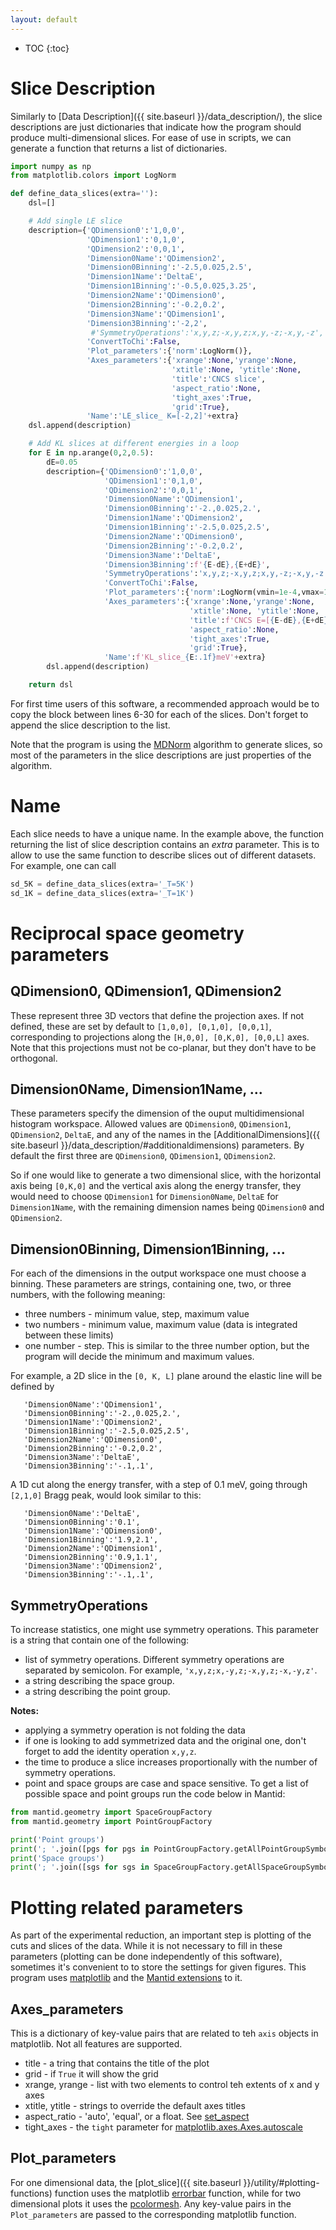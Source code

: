 ```yaml
---
layout: default
---
```


* TOC
{:toc}

Slice Description
=================

Similarly to [Data Description]({{ site.baseurl }}/data_description/), the slice descriptions are just
dictionaries that indicate how the program should produce multi-dimensional slices. For ease of use in scripts,
we can generate a function that returns a list of dictionaries.

```python
import numpy as np
from matplotlib.colors import LogNorm

def define_data_slices(extra=''):
    dsl=[]

    # Add single LE slice
    description={'QDimension0':'1,0,0',
                 'QDimension1':'0,1,0',
                 'QDimension2':'0,0,1',
                 'Dimension0Name':'QDimension2',
                 'Dimension0Binning':'-2.5,0.025,2.5',
                 'Dimension1Name':'DeltaE',
                 'Dimension1Binning':'-0.5,0.025,3.25',
                 'Dimension2Name':'QDimension0',
                 'Dimension2Binning':'-0.2,0.2',
                 'Dimension3Name':'QDimension1',
                 'Dimension3Binning':'-2,2',
                  #'SymmetryOperations':'x,y,z;-x,y,z;x,y,-z;-x,y,-z',
                 'ConvertToChi':False,
                 'Plot_parameters':{'norm':LogNorm()},
                 'Axes_parameters':{'xrange':None,'yrange':None,
                                    'xtitle':None, 'ytitle':None,
                                    'title':'CNCS slice',
                                    'aspect_ratio':None,
                                    'tight_axes':True,
                                    'grid':True},
                 'Name':'LE_slice_ K=[-2,2]'+extra}
    dsl.append(description)

    # Add KL slices at different energies in a loop
    for E in np.arange(0,2,0.5):
        dE=0.05
        description={'QDimension0':'1,0,0',
                     'QDimension1':'0,1,0',
                     'QDimension2':'0,0,1',
                     'Dimension0Name':'QDimension1',
                     'Dimension0Binning':'-2.,0.025,2.',
                     'Dimension1Name':'QDimension2',
                     'Dimension1Binning':'-2.5,0.025,2.5',
                     'Dimension2Name':'QDimension0',
                     'Dimension2Binning':'-0.2,0.2',
                     'Dimension3Name':'DeltaE',
                     'Dimension3Binning':f'{E-dE},{E+dE}',
                     'SymmetryOperations':'x,y,z;-x,y,z;x,y,-z;-x,y,-z',
                     'ConvertToChi':False,
                     'Plot_parameters':{'norm':LogNorm(vmin=1e-4,vmax=1e-1)},
                     'Axes_parameters':{'xrange':None,'yrange':None,
                                        'xtitle':None, 'ytitle':None,
                                        'title':f'CNCS E=[{E-dE},{E+dE}]meV',
                                        'aspect_ratio':None,
                                        'tight_axes':True,
                                        'grid':True},
                     'Name':f'KL_slice_{E:.1f}meV'+extra}
        dsl.append(description)

    return dsl
```

For first time users of this software, a recommended approach would be to copy the block between lines 6-30
for each of the slices. Don't forget to append the slice description to the list.

Note that the program is using the [MDNorm](https://docs.mantidproject.org/nightly/algorithms/MDNorm-v1.html)
algorithm to generate slices, so most of the parameters in the slice descriptions are just properties
of the algorithm.


Name
====

Each slice needs to have a unique name. In the example above, the function returning the list of slice
description contains an *extra* parameter. This is to allow to use the same function to describe slices out of different
datasets. For example, one can call
```python
sd_5K = define_data_slices(extra='_T=5K')
sd_1K = define_data_slices(extra='_T=1K')
```

Reciprocal space geometry parameters
====================================

QDimension0, QDimension1, QDimension2
-------------------------------------

These represent three 3D vectors that define the projection axes. If not defined, these are set by default to
`[1,0,0], [0,1,0], [0,0,1]`, corresponding to projections along the `[H,0,0], [0,K,0], [0,0,L]` axes.
Note that this projections must not be co-planar, but they don't have to be orthogonal.

Dimension0Name, Dimension1Name, ...
-----------------------------------

These parameters specify the dimension of the ouput multidimensional histogram workspace.
Allowed values are `QDimension0`, `QDimension1`, `QDimension2`, `DeltaE`, and any of the names in the
[AdditionalDimensions]({{ site.baseurl }}/data_description/#additionaldimensions)
parameters. By default the first three are `QDimension0`, `QDimension1`, `QDimension2`.

So if one would like to generate a two dimensional slice, with the horizontal axis being `[0,K,0]` and the
vertical axis along the energy transfer, they would need to choose `QDimension1` for `Dimension0Name`,
`DeltaE` for `Dimension1Name`, with the remaining dimension names being `QDimension0` and `QDimension2`.

Dimension0Binning, Dimension1Binning, ...
-----------------------------------------

For each of the dimensions in the output workspace one must choose a binning. These parameters are strings, containing
one, two, or three numbers, with the following meaning:

* three numbers - minimum value, step, maximum value
* two numbers - minimum value, maximum value (data is integrated between these limits)
* one number - step. This is similar to the three number option, but the program will decide the minimum and maximum values.

For example, a 2D slice in the `[0, K, L]` plane around the elastic line will be defined by

```
   'Dimension0Name':'QDimension1',
   'Dimension0Binning':'-2.,0.025,2.',
   'Dimension1Name':'QDimension2',
   'Dimension1Binning':'-2.5,0.025,2.5',
   'Dimension2Name':'QDimension0',
   'Dimension2Binning':'-0.2,0.2',
   'Dimension3Name':'DeltaE',
   'Dimension3Binning':'-.1,.1',
```

A 1D cut along the energy transfer, with a step of 0.1 meV, going through `[2,1,0]` Bragg peak, would look similar to this:

```
   'Dimension0Name':'DeltaE',
   'Dimension0Binning':'0.1',
   'Dimension1Name':'QDimension0',
   'Dimension1Binning':'1.9,2.1',
   'Dimension2Name':'QDimension1',
   'Dimension2Binning':'0.9,1.1',
   'Dimension3Name':'QDimension2',
   'Dimension3Binning':'-.1,.1',
```

SymmetryOperations
------------------

To increase statistics, one might use symmetry operations. This parameter is a string that contain one of the following:

* list of symmetry operations. Different symmetry operations are separated by semicolon. For example, `'x,y,z;x,-y,z;-x,y,z;-x,-y,z'`.
* a string describing the space group.
* a string describing the point group.

**Notes:**

* applying a symmetry operation is not folding the data
* if one is looking to add symmetrized data and the original one, don't forget to add the identity operation `x,y,z`.
* the time to produce a slice increases proportionally with the number of symmetry operations.
* point and space groups are case and space sensitive. To get a list of possible space and point groups run the code below in Mantid:

```python
from mantid.geometry import SpaceGroupFactory
from mantid.geometry import PointGroupFactory

print('Point groups')
print('; '.join([pgs for pgs in PointGroupFactory.getAllPointGroupSymbols()]))
print('Space groups')
print('; '.join([sgs for sgs in SpaceGroupFactory.getAllSpaceGroupSymbols()]))
```


Plotting related parameters
===========================

As part of the experimental reduction, an important step is plotting of the cuts and slices of the data.
While it is not necessary to fill in these parameters (plotting can be done independently of this software),
sometimes it's convenient to to store the settings for given figures. This program uses
[matplotlib](https://matplotlib.org/) and the [Mantid extensions](https://docs.mantidproject.org/nightly/plotting/index.html) to it.

Axes_parameters
---------------

This is a dictionary of key-value pairs that are related to teh `axis` objects in matplotlib. Not all features are supported.

* title - a tring that contains the title of the plot
* grid - if `True` it will show the grid
* xrange, yrange - list with two elements to control teh extents of x and y axes
* xtitle, ytitle - strings to override the default axes titles
* aspect_ratio - 'auto', 'equal', or a float. See [set_aspect](https://matplotlib.org/stable/api/_as_gen/matplotlib.axes.Axes.set_aspect.html)
* tight_axes - the `tight` parameter for [matplotlib.axes.Axes.autoscale](https://matplotlib.org/stable/api/_as_gen/matplotlib.axes.Axes.autoscale.html)

Plot_parameters
---------------

For one dimensional data, the [plot_slice]({{ site.baseurl }}/utility/#plotting-functions) function uses the matplotlib
[errorbar](https://matplotlib.org/stable/api/_as_gen/matplotlib.axes.Axes.errorbar.html?highlight=errorbar#matplotlib.axes.Axes.errorbar) function, while for two dimensional
plots it uses the [pcolormesh](https://matplotlib.org/stable/api/_as_gen/matplotlib.axes.Axes.pcolormesh.html?highlight=pcolormesh#matplotlib.axes.Axes.pcolormesh).
Any key-value pairs in the `Plot_parameters` are passed to the corresponding matplotlib function.

